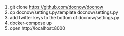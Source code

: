 1. git clone https://github.com/docnow/docnow
1. cp docnow/settings.py.template docnow/settings.py
1. add twitter keys to the bottom of docnow/settings.py
1. docker-compose up
1. open http://localhost:8000
